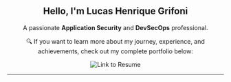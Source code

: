<!-- 🎯 Introduction with link to RESUME.md -->

<h2 align="center">Hello, I'm Lucas Henrique Grifoni</h2>

<p align="center">
  A passionate <strong>Application Security</strong> and <strong>DevSecOps</strong> professional.
</p>

<p align="center">
  🔍 If you want to learn more about my journey, experience, and achievements, check out my complete portfolio below:
</p>

<p align="center">
  <a href="./RESUME.md" style="text-decoration: none;">
    <img src="https://img.shields.io/badge/📄 View Portfolio-0077b5?style=for-the-badge&logo=readme&logoColor=white" alt="Link to Resume">
  </a>
</p>

---
